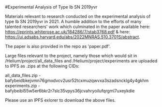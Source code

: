 #Experimental Analysis of Type Ib SN 2019yvr

Materials relevant to research conducted on the experimental analysis of type Ib SN 2019yvr in 2021. A humble addition to the efforts of many talented researchers' work which culminated in the paper available here: https://eprints.whiterose.ac.uk/184286/7/stab3768.pdf & here: https://ui.adsabs.harvard.edu/abs/2022MNRAS.510.3701S/abstract.

The paper is also provided in the repo as 'paper.pdf'.

Large files relevant to the project, namely those which would sit in /Helium/project/all\_data\_files and /Helium/project/experiments are uploaded to IPFS as .zips at the following CIDs:

all\_data\_files.zip - bafybeidbkejvmn76gmxdvcv2usr52tcxmuzqwvxa3szadsncklg4y4gkhm
experiments.zip - bafybeibl55w5er6bkr2r7slc35vpys36jcvahryoilufqrgml7uxeykdie

Please use an IPFS exlorer to download the above files.
